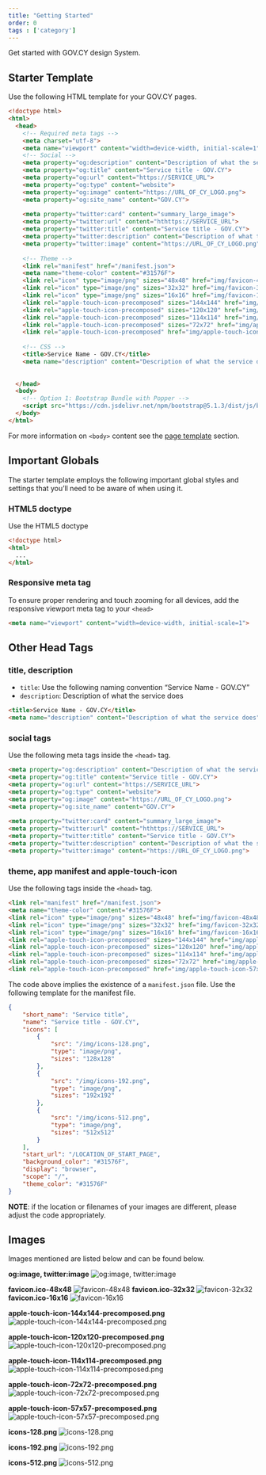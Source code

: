 ```yaml
---
title: "Getting Started"
order: 0
tags : ['category']
---
```


Get started with GOV.CY design System.

## Starter Template
Use the following HTML template for your GOV.CY pages.

```html
<!doctype html>
<html>
  <head>
    <!-- Required meta tags -->
    <meta charset="utf-8">
    <meta name="viewport" content="width=device-width, initial-scale=1">
    <!-- Social -->
    <meta property="og:description" content="Description of what the service does">
    <meta property="og:title" content="Service title - GOV.CY">
    <meta property="og:url" content="https://SERVICE_URL">
    <meta property="og:type" content="website">
    <meta property="og:image" content="https://URL_OF_CY_LOGO.png">
    <meta property="og:site_name" content="GOV.CY">
 
    <meta property="twitter:card" content="summary_large_image">
    <meta property="twitter:url" content="hthttps://SERVICE_URL">
    <meta property="twitter:title" content="Service title - GOV.CY">
    <meta property="twitter:description" content="Description of what the service does">
    <meta property="twitter:image" content="https://URL_OF_CY_LOGO.png">
 
    <!-- Theme --> 
    <link rel="manifest" href="/manifest.json">
    <meta name="theme-color" content="#31576F">
    <link rel="icon" type="image/png" sizes="48x48" href="img/favicon-48x48.png">
    <link rel="icon" type="image/png" sizes="32x32" href="img/favicon-32x32.png">
    <link rel="icon" type="image/png" sizes="16x16" href="img/favicon-16x16.png">
    <link rel="apple-touch-icon-precomposed" sizes="144x144" href="img/apple-touch-icon-144x144-precomposed.png">
    <link rel="apple-touch-icon-precomposed" sizes="120x120" href="img/apple-touch-icon-120x120-precomposed.png">
    <link rel="apple-touch-icon-precomposed" sizes="114x114" href="img/apple-touch-icon-114x114-precomposed.png">
    <link rel="apple-touch-icon-precomposed" sizes="72x72" href="img/apple-touch-icon-72x72-precomposed.png">
    <link rel="apple-touch-icon-precomposed" href="img/apple-touch-icon-57x57-precomposed.png">
 
    <!-- CSS -->
    <title>Service Name - GOV.CY</title>
    <meta name="description" content="Description of what the service does">
 
 
  </head>
  <body>
    <!-- Option 1: Bootstrap Bundle with Popper -->
    <script src="https://cdn.jsdelivr.net/npm/bootstrap@5.1.3/dist/js/bootstrap.bundle.min.js" integrity="sha384-ka7Sk0Gln4gmtz2MlQnikT1wXgYsOg+OMhuP+IlRH9sENBO0LRn5q+8nbTov4+1p" crossorigin="anonymous"></script>
  </body>
</html>
```

For more information on `<body>` content see the [page template](#p/styles.page_templates) section.  

## Important Globals
The starter template employs the following important global styles and settings that you’ll need to be aware of when using it.

### HTML5 doctype
Use the HTML5 doctype 

```html
<!doctype html>
<html>
  ...
</html>
```

### Responsive meta tag
To ensure proper rendering and touch zooming for all devices, add the responsive viewport meta tag to your `<head>`

```html
<meta name="viewport" content="width=device-width, initial-scale=1">
```

## Other Head Tags

### title, description 
- `title`: Use the following naming convention “Service Name - GOV.CY”
- `description`: Description of what the service does

```html
<title>Service Name - GOV.CY</title>
<meta name="description" content="Description of what the service does">
```

### social tags
Use the following meta tags inside the `<head>` tag.

```html
<meta property="og:description" content="Description of what the service does">
<meta property="og:title" content="Service title - GOV.CY">
<meta property="og:url" content="https://SERVICE_URL">
<meta property="og:type" content="website">
<meta property="og:image" content="https://URL_OF_CY_LOGO.png">
<meta property="og:site_name" content="GOV.CY">
 
<meta property="twitter:card" content="summary_large_image">
<meta property="twitter:url" content="hthttps://SERVICE_URL">
<meta property="twitter:title" content="Service title - GOV.CY">
<meta property="twitter:description" content="Description of what the service does">
<meta property="twitter:image" content="https://URL_OF_CY_LOGO.png">

```

### theme, app manifest and apple-touch-icon
Use the following tags inside the `<head>` tag.

```html
<link rel="manifest" href="/manifest.json">
<meta name="theme-color" content="#31576F">
<link rel="icon" type="image/png" sizes="48x48" href="img/favicon-48x48.png">
<link rel="icon" type="image/png" sizes="32x32" href="img/favicon-32x32.png">
<link rel="icon" type="image/png" sizes="16x16" href="img/favicon-16x16.png">
<link rel="apple-touch-icon-precomposed" sizes="144x144" href="img/apple-touch-icon-144x144-precomposed.png">
<link rel="apple-touch-icon-precomposed" sizes="120x120" href="img/apple-touch-icon-120x120-precomposed.png">
<link rel="apple-touch-icon-precomposed" sizes="114x114" href="img/apple-touch-icon-114x114-precomposed.png">
<link rel="apple-touch-icon-precomposed" sizes="72x72" href="img/apple-touch-icon-72x72-precomposed.png">
<link rel="apple-touch-icon-precomposed" href="img/apple-touch-icon-57x57-precomposed.png">
```

The code above implies the existence of a `manifest.json` file. Use the following template for the manifest file. 

```json
{
    "short_name": "Service title",
    "name": "Service title - GOV.CY",
    "icons": [
        {
            "src": "/img/icons-128.png",
            "type": "image/png",
            "sizes": "128x128"
        },
        {
            "src": "/img/icons-192.png",
            "type": "image/png",
            "sizes": "192x192"
        },
        {
            "src": "/img/icons-512.png",
            "type": "image/png",
            "sizes": "512x512"
        }
    ],
    "start_url": "/LOCATION_OF_START_PAGE",
    "background_color": "#31576F",
    "display": "browser",
    "scope": "/",
    "theme_color": "#31576F"
}
```

**NOTE**: if the location or filenames of your images are different, please adjust the code appropriately. 

## <a id="image">Images</a>
Images mentioned are listed below and can be found below.

**og:image, twitter:image**
![og:image, twitter:image](../../img/icons-512.png)

**favicon.ico-48x48**
![favicon-48x48](../../img/favicon-48x48.png)
**favicon.ico-32x32**
![favicon-32x32](../../img/favicon-32x32.png)
**favicon.ico-16x16**
![favicon-16x16](../../img/favicon-16x16.png)


**apple-touch-icon-144x144-precomposed.png**
![apple-touch-icon-144x144-precomposed.png](../../img/apple-touch-icon-144x144-precomposed.png)

**apple-touch-icon-120x120-precomposed.png**
![apple-touch-icon-120x120-precomposed.png](../../img/apple-touch-icon-120x120-precomposed.png)

**apple-touch-icon-114x114-precomposed.png**
![apple-touch-icon-114x114-precomposed.png](../../img/apple-touch-icon-114x114-precomposed.png)

**apple-touch-icon-72x72-precomposed.png**
![apple-touch-icon-72x72-precomposed.png](../../img/apple-touch-icon-72x72-precomposed.png)

**apple-touch-icon-57x57-precomposed.png**
![apple-touch-icon-57x57-precomposed.png](../../img/apple-touch-icon-57x57-precomposed.png)

**icons-128.png**
![icons-128.png](../../img/icons-128.png)

**icons-192.png**
![icons-192.png](../../img/icons-192.png)

**icons-512.png**
![icons-512.png](../../img/icons-512.png)

